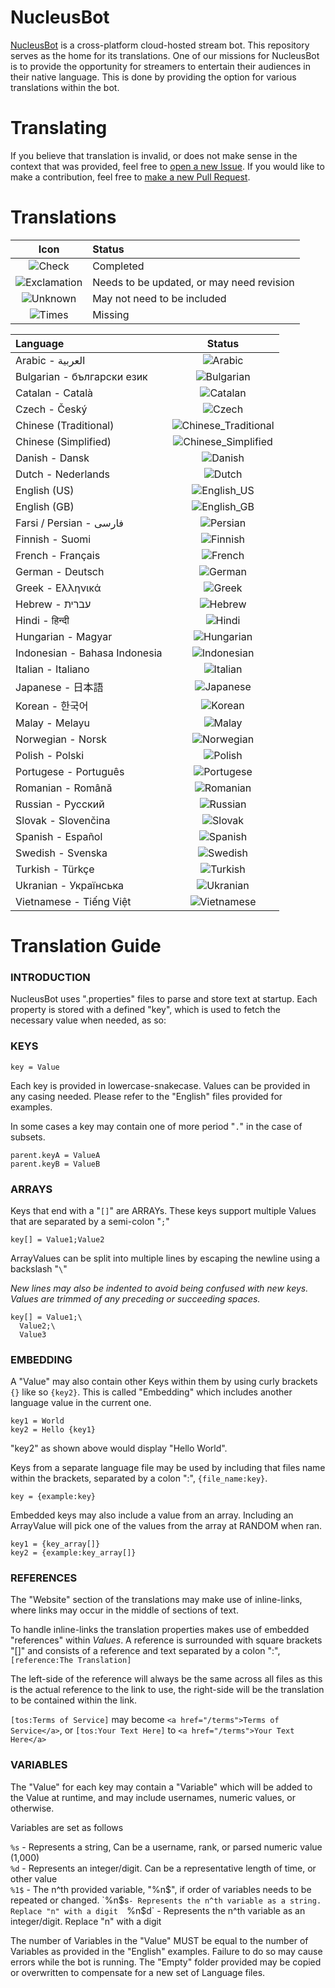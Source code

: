 # NucleusBot

[NucleusBot](https://www.nucleus.bot/bot) is a cross-platform cloud-hosted stream bot. This repository serves as the home for its translations. One of our missions for NucleusBot is to provide the opportunity for streamers to entertain their audiences in their native language. This is done by providing the option for various translations within the bot.

# Translating

If you believe that translation is invalid, or does not make sense in the context that was provided, feel free to [open a new Issue](https://github.com/nucleus-bot/translations/issues). If you would like to make a contribution, feel free to [make a new Pull Request](https://github.com/nucleus-bot/translations/pulls).

# Translations

| Icon | Status |
| :---: | :--- |
| ![Check](https://cdn.nucleus.bot/translations/status/check.png?) | Completed |
| ![Exclamation](https://cdn.nucleus.bot/translations/status/notice.png?) | Needs to be updated, or may need revision |
| ![Unknown](https://cdn.nucleus.bot/translations/status/unknown.png?) | May not need to be included |
| ![Times](https://cdn.nucleus.bot/translations/status/times.png?) | Missing |

| Language |                                    Status                                     |
| :--- |:-----------------------------------------------------------------------------:|
| Arabic - العربية |         ![Arabic](https://cdn.nucleus.bot/i18n/status/ar_sa.png)          |
| Bulgarian - български език |      ![Bulgarian](https://cdn.nucleus.bot/i18n/status/bg_bg.png)      |
| Catalan - Català |       ![Catalan](https://cdn.nucleus.bot/i18n/status/ca_es.png)       |
| Czech - Český |        ![Czech](https://cdn.nucleus.bot/i18n/status/cs_cz.png)        |
| Chinese (Traditional) | ![Chinese_Traditional](https://cdn.nucleus.bot/i18n/status/zh_tw.png) |
| Chinese (Simplified) | ![Chinese_Simplified](https://cdn.nucleus.bot/i18n/status/zh_cn.png)  |
| Danish - Dansk |       ![Danish](https://cdn.nucleus.bot/i18n/status/da_dk.png)        |
| Dutch - Nederlands |        ![Dutch](https://cdn.nucleus.bot/i18n/status/nl_nl.png)        |
| English (US) |     ![English_US](https://cdn.nucleus.bot/i18n/status/en_us.png)      |
| English (GB) |     ![English_GB](https://cdn.nucleus.bot/i18n/status/en_gb.png)      |
| Farsi / Persian - فارسی |       ![Persian](https://cdn.nucleus.bot/i18n/status/fa_ir.png)       |
| Finnish - Suomi |       ![Finnish](https://cdn.nucleus.bot/i18n/status/fi_fi.png)       |
| French - Français |       ![French](https://cdn.nucleus.bot/i18n/status/fr_fr.png)        |
| German - Deutsch |       ![German](https://cdn.nucleus.bot/i18n/status/de_de.png)        |
| Greek - Ελληνικά |        ![Greek](https://cdn.nucleus.bot/i18n/status/el_gr.png)        |
| Hebrew - עברית |       ![Hebrew](https://cdn.nucleus.bot/i18n/status/he_il.png)        |
| Hindi - हिन्दी |        ![Hindi](https://cdn.nucleus.bot/i18n/status/hi_in.png)        |
| Hungarian - Magyar |      ![Hungarian](https://cdn.nucleus.bot/i18n/status/hu_hu.png)      |
| Indonesian - Bahasa Indonesia |     ![Indonesian](https://cdn.nucleus.bot/i18n/status/in_id.png)      |
| Italian - Italiano |       ![Italian](https://cdn.nucleus.bot/i18n/status/it_it.png)       |
| Japanese - 日本語 |      ![Japanese](https://cdn.nucleus.bot/i18n/status/ja_jp.png)       |
| Korean - 한국어 |       ![Korean](https://cdn.nucleus.bot/i18n/status/ko_kr.png)        |
| Malay - Melayu |        ![Malay](https://cdn.nucleus.bot/i18n/status/ms_my.png)        |
| Norwegian - Norsk |      ![Norwegian](https://cdn.nucleus.bot/i18n/status/nb_no.png)      |
| Polish - Polski |       ![Polish](https://cdn.nucleus.bot/i18n/status/pl_pl.png)        |
| Portugese - Português |      ![Portugese](https://cdn.nucleus.bot/i18n/status/pt_br.png)      |
| Romanian - Română |      ![Romanian](https://cdn.nucleus.bot/i18n/status/ro_ro.png)       |
| Russian - Русский |       ![Russian](https://cdn.nucleus.bot/i18n/status/ru_ru.png)       |
| Slovak - Slovenčina |       ![Slovak](https://cdn.nucleus.bot/i18n/status/sk_sk.png)        |
| Spanish - Español |       ![Spanish](https://cdn.nucleus.bot/i18n/status/es_es.png)       |
| Swedish - Svenska |       ![Swedish](https://cdn.nucleus.bot/i18n/status/sv_se.png)       |
| Turkish - Türkçe |       ![Turkish](https://cdn.nucleus.bot/i18n/status/tr_tr.png)       |
| Ukranian - Українська |      ![Ukranian](https://cdn.nucleus.bot/i18n/status/uk_ua.png)       |
| Vietnamese - Tiếng Việt |     ![Vietnamese](https://cdn.nucleus.bot/i18n/status/vi_vn.png)      |

# Translation Guide

### INTRODUCTION

NucleusBot uses ".properties" files to parse and store text at startup.
Each property is stored with a defined "key", which is used to fetch the necessary value when needed, as so:

### KEYS

```
key = Value
```

Each key is provided in lowercase-snakecase. Values can be provided in any casing needed. Please refer to the "English" files provided for examples.

In some cases a key may contain one of more period "`.`" in the case of subsets.

```
parent.keyA = ValueA
parent.keyB = ValueB
```

### ARRAYS

Keys that end with a "`[]`" are ARRAYs. These keys support multiple Values that are separated by a semi-colon "`;`"

```
key[] = Value1;Value2
```

ArrayValues can be split into multiple lines by escaping the newline using a backslash "`\`"

*New lines may also be indented to avoid being confused with new keys. Values are trimmed of any preceding or succeeding spaces.*

```
key[] = Value1;\
  Value2;\
  Value3
```

### EMBEDDING

A "Value" may also contain other Keys within them by using curly brackets `{}` like so `{key2}`.
This is called "Embedding" which includes another language value in the current one.

```
key1 = World
key2 = Hello {key1}
```

"key2" as shown above would display "Hello World".

Keys from a separate language file may be used by including that files name within the brackets, separated by a colon ":", `{file_name:key}`.

```
key = {example:key}
```

Embedded keys may also include a value from an array.
Including an ArrayValue will pick one of the values from the array at RANDOM when ran.

```
key1 = {key_array[]}
key2 = {example:key_array[]}
```

### REFERENCES

The "Website" section of the translations may make use of inline-links, where links may occur in the middle of sections of text.

To handle inline-links the translation properties makes use of embedded "references" within *Values*. A reference is surrounded with square brackets "[]" and consists of a reference and text separated by a colon ":", `[reference:The Translation]`

The left-side of the reference will always be the same across all files as this is the actual reference to the link to use, the right-side will be the translation to be contained within the link.

`[tos:Terms of Service]` may become `<a href="/terms">Terms of Service</a>`, or `[tos:Your Text Here]` to `<a href="/terms">Your Text Here</a>`

### VARIABLES

The "Value" for each key may contain a "Variable" which will be added to the Value at runtime, and may include usernames, numeric values, or otherwise.

Variables are set as follows

`%s` - Represents a string, Can be a username, rank, or parsed numeric value (1,000)  
`%d` - Represents an integer/digit. Can be a representative length of time, or other value  
`%1$` - The n^th provided variable, "%n$", if order of variables needs to be repeated or changed.  
`%n$s` - Represents the n^th variable as a string. Replace "n" with a digit  
`%n$d` - Represents the n^th variable as an integer/digit. Replace "n" with a digit  

The number of Variables in the "Value" MUST be equal to the number of Variables as provided in the "English" examples. Failure to do so may cause errors while the bot is running.
The "Empty" folder provided may be copied or overwritten to compensate for a new set of Language files.
